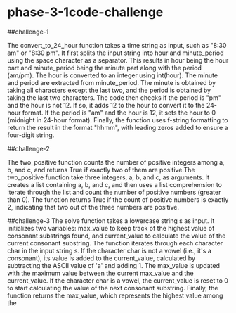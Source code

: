 # phase-3-1code-challenge

##challenge-1

The convert_to_24_hour function takes a time string as input, such as "8:30 am" or "8:30 pm".
It first splits the input string into hour and minute_period using the space character as a separator. This results in hour being the hour part and minute_period being the minute part along with the period (am/pm).
The hour is converted to an integer using int(hour).
The minute and period are extracted from minute_period. The minute is obtained by taking all characters except the last two, and the period is obtained by taking the last two characters.
The code then checks if the period is "pm" and the hour is not 12. If so, it adds 12 to the hour to convert it to the 24-hour format.
If the period is "am" and the hour is 12, it sets the hour to 0 (midnight in 24-hour format).
Finally, the function uses f-string formatting to return the result in the format "hhmm", with leading zeros added to ensure a four-digit string.



##challenge-2

The two_positive function counts the number of positive integers among a, b, and c, and returns True if exactly two of them are positive.The two_positive function take three integers, a, b, and c, as arguments.
It creates a list containing a, b, and c, and then uses a list comprehension to iterate through the list and count the number of positive numbers (greater than 0).
The function returns True if the count of positive numbers is exactly 2, indicating that two out of the three numbers are positive.


##challenge-3
The solve function takes a lowercase string s as input.
It initializes two variables: max_value to keep track of the highest value of consonant substrings found, and current_value to calculate the value of the current consonant substring.
The function iterates through each character char in the input string s.
If the character char is not a vowel (i.e., it's a consonant), its value is added to the current_value, calculated by subtracting the ASCII value of 'a' and adding 1.
The max_value is updated with the maximum value between the current max_value and the current_value.
If the character char is a vowel, the current_value is reset to 0 to start calculating the value of the next consonant substring.
Finally, the function returns the max_value, which represents the highest value among the 
